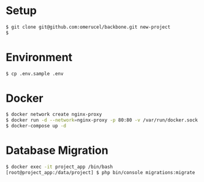 # Setup

```bash
$ git clone git@github.com:omerucel/backbone.git new-project
$
```

# Environment

```bash
$ cp .env.sample .env
```

# Docker

```bash
$ docker network create nginx-proxy
$ docker run -d --network=nginx-proxy -p 80:80 -v /var/run/docker.sock:/tmp/docker.sock:ro jwilder/nginx-proxy
$ docker-compose up -d
```

# Database Migration

```bash
$ docker exec -it project_app /bin/bash
[root@project_app:/data/project] $ php bin/console migrations:migrate
```